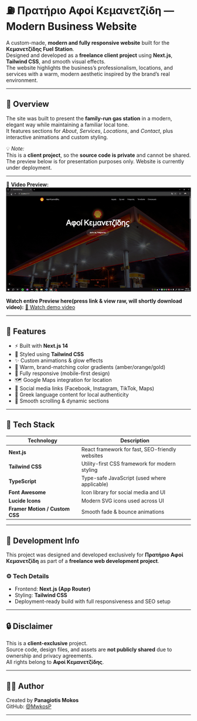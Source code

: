 # ⛽ Πρατήριο Αφοί Κεμανετζίδη — Modern Business Website

A custom-made, **modern and fully responsive website** built for the **Κεμανετζίδης Fuel Station**.  
Designed and developed as a **freelance client project** using **Next.js**, **Tailwind CSS**, and smooth visual effects.  
The website highlights the business’s professionalism, locations, and services with a warm, modern aesthetic inspired by the brand’s real environment.

---

## 🚀 Overview

The site was built to present the **family-run gas station** in a modern, elegant way while maintaining a familiar local tone.  
It features sections for *About*, *Services*, *Locations*, and *Contact*, plus interactive animations and custom styling.

💡 *Note:*  
This is a **client project**, so the **source code is private** and cannot be shared.  
The preview below is for presentation purposes only.
Website is currently under deployment.

---


🎥 **Video Preview:**  
![Demo](./demo.gif)

**Watch entire Preview here(press link & view raw, will shortly download video):**
[🎥 Watch demo video](./demo.mp4)

---

## 🧩 Features

- ⚡ Built with **Next.js 14**  
- 🎨 Styled using **Tailwind CSS**  
- ✨ Custom animations & glow effects  
- 🌅 Warm, brand-matching color gradients (amber/orange/gold)  
- 📱 Fully responsive (mobile-first design)  
- 🗺️ Google Maps integration for location  
- 🔗 Social media links (Facebook, Instagram, TikTok, Maps)  
- 💬 Greek language content for local authenticity  
- 🧭 Smooth scrolling & dynamic sections  

---

## 🧠 Tech Stack

| Technology | Description |
|-------------|-------------|
| **Next.js** | React framework for fast, SEO-friendly websites |
| **Tailwind CSS** | Utility-first CSS framework for modern styling |
| **TypeScript** | Type-safe JavaScript (used where applicable) |
| **Font Awesome** | Icon library for social media and UI |
| **Lucide Icons** | Modern SVG icons used across UI |
| **Framer Motion / Custom CSS** | Smooth fade & bounce animations |

---

## 🧰 Development Info

This project was designed and developed exclusively for **Πρατήριο Αφοί Κεμανετζίδη** as part of a **freelance web development project**.

### ⚙️ Tech Details
- Frontend: **Next.js (App Router)**  
- Styling: **Tailwind CSS**  
- Deployment-ready build with full responsiveness and SEO setup  

---

## 🔒 Disclaimer

This is a **client-exclusive** project.  
Source code, design files, and assets are **not publicly shared** due to ownership and privacy agreements.  
All rights belong to **Αφοί Κεμανετζίδης**.

---
## 🧑‍💻 Author

Created by **Panagiotis Mokos**  
GitHub: [@MwkosP](https://github.com/MwkosP)


---

